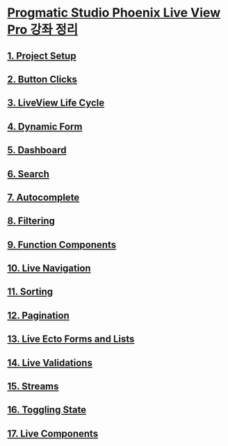 # [Progmatic Studio Phoenix Live View Pro 강좌 정리](https://pragmaticstudio.com/courses/phoenix-liveview)


## [1. Project Setup](/live_view_studio/docs/1.project_setup.md)

## [2. Button Clicks](/live_view_studio/docs/2.button_clicks.md)

## [3. LiveView Life Cycle](/live_view_studio/docs/3.live_view_life_cycle.md)

## [4. Dynamic Form](/live_view_studio/docs/4.dynamic_form.md)

## [5. Dashboard](/live_view_studio/docs/5.dashboard.md)

## [6. Search](/live_view_studio/docs/6.search.md)

## [7. Autocomplete](/live_view_studio/docs/7.autocomplete.md)

## [8. Filtering](/live_view_studio/docs/8.filtering.md)

## [9. Function Components](/live_view_studio/docs/9.function_components.md)

## [10. Live Navigation](/live_view_studio/docs/10.live_navigation.md)

## [11. Sorting](/live_view_studio/docs/11.sorting.md)

## [12. Pagination](/live_view_studio/docs/12.pagination.md)

## [13. Live Ecto Forms and Lists](/live_view_studio/docs/13.live_ecto_forms_and_lists.md)

## [14. Live Validations](/live_view_studio/docs/14.live_validations.md)

## [15. Streams](/live_view_studio/docs/15.streams.md)

## [16. Toggling State](/live_view_studio/docs/16.toggling_state.md)

## [17. Live Components](/live_view_studio/docs/17.live_components.md)














